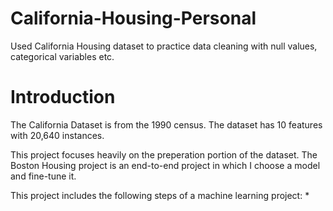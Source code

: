 # California-Housing-Personal
Used California Housing dataset to practice data cleaning with null values, categorical variables etc. 

# Introduction
The California Dataset is from the 1990 census. The dataset has 10 features with 20,640 instances. 

This project focuses heavily on the preperation portion of the dataset. The Boston Housing project is an end-to-end project in which I choose a model and fine-tune it. 

This project includes the following steps of a machine learning project:
* 
